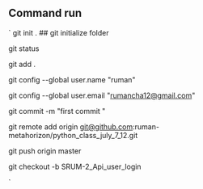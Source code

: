 ## Command run

`
git init .  ## git initialize folder

git status

git add .

git config --global user.name "ruman"

git config --global user.email "rumancha12@gmail.com"

git commit -m "first commit "

git remote add origin git@github.com:ruman-metahorizon/python_class_july_7_12.git

git push origin master

git checkout -b SRUM-2_Api_user_login


`